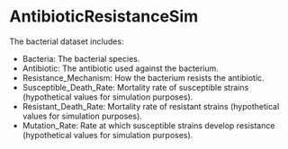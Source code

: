 # AntibioticResistanceSim
The bacterial dataset includes:
- Bacteria: The bacterial species.
- Antibiotic: The antibiotic used against the bacterium.
- Resistance_Mechanism: How the bacterium resists the antibiotic.
- Susceptible_Death_Rate: Mortality rate of susceptible strains (hypothetical values for simulation purposes).
- Resistant_Death_Rate: Mortality rate of resistant strains (hypothetical values for simulation purposes).
- Mutation_Rate: Rate at which susceptible strains develop resistance (hypothetical values for simulation purposes).

